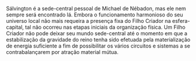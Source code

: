 ﻿Sálvington é a sede-central pessoal de Michael de Nébadon, mas ele nem sempre será encontrado lá. Embora o funcionamento harmonioso do seu universo local não mais requeira a presença fixa do Filho Criador na esfera-capital, tal não ocorreu nas etapas iniciais da organização física. Um Filho Criador não pode deixar seu mundo sede-central até o momento em que a estabilização da gravidade do reino tenha sido efetuada pela materialização de energia suficiente a fim de  possibilitar os vários circuitos e sistemas a se contrabalançarem por atração material mútua.